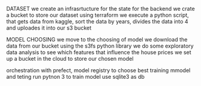 DATASET
we create an infrasrtucture for the state for the backend
we crate a bucket to store our dataset using terraform
we execute a python script, that gets data from kaggle, sort the data by years, divides the data into 4 and uploades it into our s3 bucket 

MODEL CHOOSING
we move to the choosing of model 
we download the data from our bucket using the s3fs python library 
we do some exploratory data analysis to see which features that influence the house prices 
we set up a bucket in the cloud to store our chosen model 

orchestration with prefect, model registry to choose best training mmodel and teting 
run pytnon 3 to train model
use sqlite3 as db